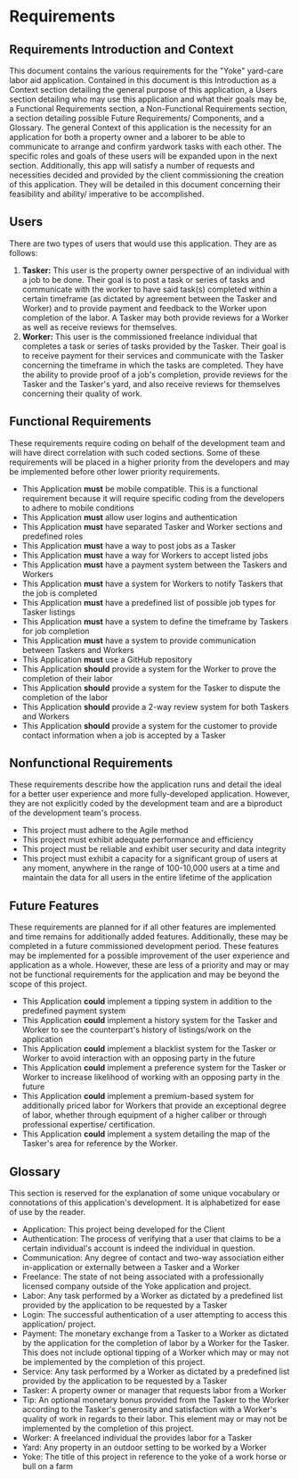 # Requirements
## Requirements Introduction and Context
This document contains the various requirements for the "Yoke" yard-care labor aid application. Contained in this document is this Introduction as a Context section detailing the general purpose of this application, a Users section detailing who may use this application and what their goals may be, a Functional Requirements section, a Non-Functional Requirements section, a section detailing possible Future Requirements/ Components, and a Glossary. The general Context of this application is the necessity for an application for both a property owner and a laborer to be able to communicate to arrange and confirm yardwork tasks with each other. The specific roles and goals of these users will be expanded upon in the next section. Additionally, this app will satisfy a number of requests and necessities decided and provided by the client commissioning the creation of this application. They will be detailed in this document concerning their feasibility and ability/ imperative to be accomplished.
## Users
There are two types of users that would use this application. They are as follows:
1. **Tasker:** This user is the property owner perspective of an individual with a job to be done. Their goal is to post a task or series of tasks and communicate with the worker to have said task(s) completed within a certain timeframe (as dictated by agreement between the Tasker and Worker) and to provide payment and feedback to the Worker upon completion of the labor. A Tasker may both provide reviews for a Worker as well as receive reviews for themselves.
2. **Worker:** This user is the commissioned freelance individual that completes a task or series of tasks provided by the Tasker. Their goal is to receive payment for their services and communicate with the Tasker concerning the timeframe in which the tasks are completed. They have the ability to provide proof of a job's completion, provide reviews for the Tasker and the Tasker's yard, and also receive reviews for themselves concerning their quality of work.
## Functional Requirements
These requirements require coding on behalf of the development team and will have direct correlation with such coded sections. Some of these requirements will be placed in a higher priority from the developers and may be implemented before other lower priority requirements.
- This Application **must** be mobile compatible. This is a functional requirement because it will require specific coding from the developers to adhere to mobile conditions
- This Application **must** allow user logins and authentication
- This Application **must** have separated Tasker and Worker sections and predefined roles
- This Application **must** have a way to post jobs as a Tasker
- This Application **must** have a way for Workers to accept listed jobs
- This Application **must** have a payment system between the Taskers and Workers
- This Application **must** have a system for Workers to notify Taskers that the job is completed
- This Application **must** have a predefined list of possible job types for Tasker listings
- This Application **must** have a system to define the timeframe by Taskers for job completion
- This Application **must** have a system to provide communication between Taskers and Workers
- This Application **must** use a GitHub repository
- This Application **should** provide a system for the Worker to prove the completion of their labor
- This Application **should** provide a system for the Tasker to dispute the completion of the labor
- This Application **should** provide a 2-way review system for both Taskers and Workers
- This Application **should** provide a system for the customer to provide contact information when a job is accepted by a Tasker 

## Nonfunctional Requirements
These requirements describe how the application runs and detail the ideal for a better user experience and more fully-developed application. However, they are not explicitly coded by the development team and are a biproduct of the development team's process.
* This project must adhere to the Agile method
* This project must exhibit adequate performance and efficiency
* This project must be reliable and exhibit user security and data integrity
* This project must exhibit a capacity for a significant group of users at any moment, anywhere in the range of 100-10,000 users at a time and maintain the data for all users in the entire lifetime of the application


## Future Features
These requirements are planned for if all other features are implemented and time remains for additionally added features. Additionally, these may be completed in a future commissioned development period. These features may be implemented for a possible improvement of the user experience and application as a whole. However, these are less of a priority and may or may not be functional requirements for the application and may be beyond the scope of this project.
- This Application **could** implement a tipping system in addition to the predefined payment system
- This Application **could** implement a history system for the Tasker and Worker to see the counterpart's history of listings/work on the application
- This Application **could** implement a blacklist system for the Tasker or Worker to avoid interaction with an opposing party in the future
- This Application **could** implement a preference system for the Tasker or Worker to increase likelihood of working with an opposing party in the future
- This Application **could** implement a premium-based system for additionally priced labor for Workers that provide an exceptional degree of labor, whether through equipment of a higher caliber or through professional expertise/ certification.
- This Application **could** implement a system detailing the map of the Tasker's area for reference by the Worker.

## Glossary
This section is reserved for the explanation of some unique vocabulary or connotations of this application's development. It is alphabetized for ease of use by the reader.
- Application: This project being developed for the Client
- Authentication: The process of verifying that a user that claims to be a certain individual's account is indeed the individual in question.
- Communication: Any degree of contact and two-way association either in-application or externally between a Tasker and a Worker
- Freelance: The state of not being associated with a professionally licensed company outside of the Yoke application and project.
- Labor: Any task performed by a Worker as dictated by a predefined list provided by the application to be requested by a Tasker
- Login: The successful authentication of a user attempting to access this application/ project.
- Payment: The monetary exchange from a Tasker to a Worker as dictated by the application for the completion of labor by a Worker for the Tasker. This does not include optional tipping of a Worker which may or may not be implemented by the completion of this project.
- Service: Any task performed by a Worker as dictated by a predefined list provided by the application to be requested by a Tasker
- Tasker: A property owner or manager that requests labor from a Worker
- Tip: An optional monetary bonus provided from the Tasker to the Worker according to the Tasker's generosity and satisfaction with a Worker's quality of work in regards to their labor. This element may or may not be implemented by the completion of this project.
- Worker: A freelanced individual the provides labor for a Tasker
- Yard: Any property in an outdoor setting to be worked by a Worker
- Yoke: The title of this project in reference to the yoke of a work horse or bull on a farm